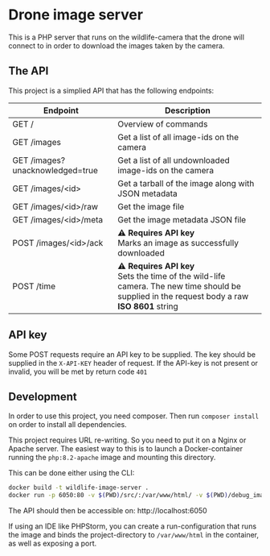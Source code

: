 # Drone image server

This is a PHP server that runs on the wildlife-camera that the drone will connect to in order to download the images taken by the camera.

## The API
This project is a simplied API that has the following endpoints:

| Endpoint                        | Description                                                                                                                                      |
|---------------------------------|--------------------------------------------------------------------------------------------------------------------------------------------------|
| GET /                           | Overview of commands                                                                                                                             |
| GET /images                     | Get a list of all image-ids on the camera                                                                                                        |
| GET /images?unacknowledged=true | Get a list of all undownloaded image-ids on the camera                                                                                           |   
| GET /images/\<id\>              | Get a tarball of the image along with JSON metadata                                                                                              |
| GET /images/\<id\>/raw          | Get the image file                                                                                                                               |
| GET /images/\<id\>/meta         | Get the image metadata JSON file                                                                                                                 |
| POST /images/\<id\>/ack         | **⚠️ Requires API key**<br/>Marks an image as successfully downloaded                                                                            |
| POST /time                      | **⚠️ Requires API key**<br/>Sets the time of the wild-life camera. The new time should be supplied in the request body a raw **ISO 8601** string |


## API key
Some POST requests require an API key to be supplied. The key should be supplied in the `X-API-KEY` header of request. If the API-key is not present or invalid, you will be met by return code `401`

## Development

In order to use this project, you need composer. Then run `composer install` on order to install all dependencies.  

This project requires URL re-writing. So you need to put it on a Nginx or Apache server.
The easiest way to this is to launch a Docker-container running the `php:8.2-apache` image and mounting this directory.

This can be done either using the CLI:

```bash
docker build -t wildlife-image-server .
docker run -p 6050:80 -v $(PWD)/src/:/var/www/html/ -v $(PWD)/debug_images:/var/www/debug_images -v $(PWD)/vendor:/var/www/vendor --rm --name "WildLifeImageServer" wildlife-image-server
```

The API should then be accessible on: http://localhost:6050

If using an IDE like PHPStorm, you can create a run-configuration that runs the image and binds the project-directory to `/var/www/html` in the container, as well as exposing a port.

